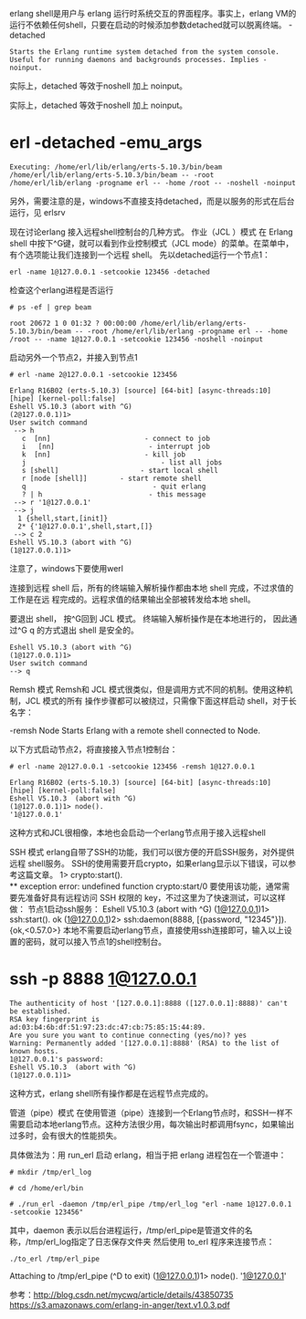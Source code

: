 erlang shell是用户与 erlang 运行时系统交互的界面程序。事实上，erlang VM的运行不依赖任何shell，只要在启动的时候添加参数detached就可以脱离终端。
-detached

```
Starts the Erlang runtime system detached from the system console. Useful for running daemons and backgrounds processes. Implies -noinput.
```

实际上，detached 等效于noshell 加上 noinput。

实际上，detached 等效于noshell 加上 noinput。

# erl -detached -emu_args
```
Executing: /home/erl/lib/erlang/erts-5.10.3/bin/beam /home/erl/lib/erlang/erts-5.10.3/bin/beam -- -root /home/erl/lib/erlang -progname erl -- -home /root -- -noshell -noinput
```


另外，需要注意的是，windows不直接支持detached，而是以服务的形式在后台运行，见 erlsrv

现在讨论erlang 接入远程shell控制台的几种方式。
作业（JCL ）模式 
在 Erlang shell 中按下^G键，就可以看到作业控制模式（JCL mode）的菜单。在菜单中，有个选项能让我们连接到一个远程 shell。
先以detached运行一个节点1：
```
erl -name 1@127.0.0.1 -setcookie 123456 -detached
```

检查这个erlang进程是否运行
```
# ps -ef | grep beam

root 20672 1 0 01:32 ? 00:00:00 /home/erl/lib/erlang/erts-5.10.3/bin/beam -- -root /home/erl/lib/erlang -progname erl -- -home /root -- -name 1@127.0.0.1 -setcookie 123456 -noshell -noinput 
```


启动另外一个节点2，并接入到节点1

```
# erl -name 2@127.0.0.1 -setcookie 123456 

Erlang R16B02 (erts-5.10.3) [source] [64-bit] [async-threads:10] [hipe] [kernel-poll:false] 
Eshell V5.10.3 (abort with ^G) 
(2@127.0.0.1)1> 
User switch command 
 --> h 
   c  [nn]                       - connect to job 
   i   [nn]                       - interrupt job 
   k  [nn]                       - kill job 
   j                                 - list all jobs 
   s [shell]                    - start local shell 
   r [node [shell]]        - start remote shell 
   q                               - quit erlang 
   ? | h                          - this message 
 --> r '1@127.0.0.1' 
 --> j 
  1 {shell,start,[init]} 
  2* {'1@127.0.0.1',shell,start,[]} 
 --> c 2 
Eshell V5.10.3 (abort with ^G) 
(1@127.0.0.1)1>
```


注意了，windows下要使用werl

连接到远程 shell 后，所有的终端输入解析操作都由本地 shell 完成，不过求值的工作是在远 程完成的。远程求值的结果输出全部被转发给本地 shell。  

要退出 shell， 按^G回到 JCL 模式。 终端输入解析操作是在本地进行的， 因此通过^G q 的方式退出 shell  是安全的。

```
Eshell V5.10.3 (abort with ^G) 
(1@127.0.0.1)1> 
User switch command 
--> q
```


Remsh 模式
Remsh和 JCL 模式很类似，但是调用方式不同的机制。使用这种机制，JCL 模式的所有 操作步骤都可以被绕过，只需像下面这样启动 shell，对于长名字：

-remsh Node
Starts Erlang with a remote shell connected to Node.

以下方式启动节点2，将直接接入节点1控制台：
```
# erl -name 2@127.0.0.1 -setcookie 123456 -remsh 1@127.0.0.1

Erlang R16B02 (erts-5.10.3) [source] [64-bit] [async-threads:10] [hipe] [kernel-poll:false]
Eshell V5.10.3  (abort with ^G)
(1@127.0.0.1)1> node().
'1@127.0.0.1'
```


这种方式和JCL很相像，本地也会启动一个erlang节点用于接入远程shell


SSH 模式
erlang自带了SSH的功能，我们可以很方便的开启SSH服务，对外提供远程 shell服务。 SSH的使用需要开启crypto，如果erlang显示以下错误，可以参考这篇文章。
1> crypto:start().  
** exception error: undefined function crypto:start/0
要使用该功能，通常需要先准备好具有远程访问 SSH 权限的 key，不过这里为了快速测试，可以这样做：
节点1启动ssh服务：
Eshell V5.10.3  (abort with ^G)
(1@127.0.0.1)1> ssh:start().
ok
(1@127.0.0.1)2> ssh:daemon(8888, [{password, "12345"}]).
{ok,<0.57.0>}
本地不需要启动erlang节点，直接使用ssh连接即可，输入以上设置的密码，就可以接入节点1的shell控制台。
# ssh -p 8888 1@127.0.0.1
```
The authenticity of host '[127.0.0.1]:8888 ([127.0.0.1]:8888)' can't be established.
RSA key fingerprint is ad:03:b4:6b:df:51:97:23:dc:47:cb:75:85:15:44:89.
Are you sure you want to continue connecting (yes/no)? yes
Warning: Permanently added '[127.0.0.1]:8888' (RSA) to the list of known hosts.
1@127.0.0.1's password:
Eshell V5.10.3  (abort with ^G)
(1@127.0.0.1)1> 
```


这种方式，erlang shell所有操作都是在远程节点完成的。


管道（pipe）模式
在使用管道（pipe）连接到一个Erlang节点时，和SSH一样不需要启动本地erlang节点。这种方法很少用，每次输出时都调用fsync，如果输出过多时，会有很大的性能损失。

具体做法为：用 run_erl 启动 erlang，相当于把 erlang 进程包在一个管道中：
```
# mkdir /tmp/erl_log

# cd /home/erl/bin

# ./run_erl -daemon /tmp/erl_pipe /tmp/erl_log "erl -name 1@127.0.0.1 -setcookie 123456"
```

其中，daemon 表示以后台进程运行，/tmp/erl_pipe是管道文件的名称，/tmp/erl_log指定了日志保存文件夹
然后使用 to_erl 程序来连接节点： 
```
./to_erl /tmp/erl_pipe
```

Attaching to /tmp/erl_pipe (^D to exit) 
(1@127.0.0.1)1> node(). 
'1@127.0.0.1'

参考：http://blog.csdn.net/mycwq/article/details/43850735
https://s3.amazonaws.com/erlang-in-anger/text.v1.0.3.pdf